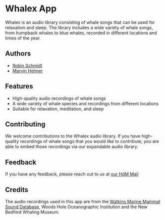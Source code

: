 # Whalex App
Whalex is an audio library consisting of whale songs that can be used for relaxation and sleep. The library includes a wide variety of whale songs, from humpback whales to blue whales, recorded in different locations and times of the year.

## Authors

- [Robin Schmidt](https://gitlab.mi.hdm-stuttgart.de/rs141)
- [Marvin Helmer](https://gitlab.mi.hdm-stuttgart.de/mh380)

## Features

- High-quality audio recordings of whale songs
- A wide variety of whale species and recordings from different locations
- Suitable for relaxation, meditation, and sleep

## Contributing

We welcome contributions to the Whalex audio library. If you have high-quality recordings of whale songs that you would like to contribute, you are able to embed those recordings via our expandable audio library.

## Feedback

If you have any feedback, please reach out to us at [our HdM Mail](mailto:rs141@hdm-stuttgart.de)

## Credits 

The audio recordings used in this app are from the
[Watkins Marine Mammal Sound Database](https://whoicf2.whoi.edu/science/B/whalesounds/index.cfm), Woods Hole Oceanographic Institution and the New Bedford Whaling Museum.

